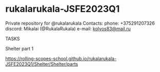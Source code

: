 # rukalarukala-JSFE2023Q1
Private repository for @rukalarukala
Contacts: 
phone: +375291207326
discord: Mikalai (@RukalaRukala)
e-mail: kolyos83@mail.ru

TASKS

Shelter part 1

https://rolling-scopes-school.github.io/rukalarukala-JSFE2023Q1/Shelter/Shelter/parts
